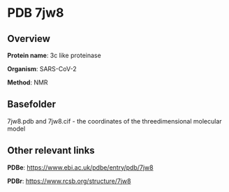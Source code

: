 # PDB 7jw8

## Overview

**Protein name**: 3c like proteinase

**Organism**: SARS-CoV-2

**Method**: NMR



## Basefolder

7jw8.pdb and 7jw8.cif - the coordinates of the threedimensional molecular model



## Other relevant links 
**PDBe**:  https://www.ebi.ac.uk/pdbe/entry/pdb/7jw8
 
**PDBr**: https://www.rcsb.org/structure/7jw8 
